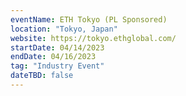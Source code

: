 ```yaml
---
eventName: ETH Tokyo (PL Sponsored)
location: "Tokyo, Japan"
website: https://tokyo.ethglobal.com/
startDate: 04/14/2023
endDate: 04/16/2023
tag: "Industry Event"
dateTBD: false
---
```

